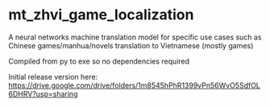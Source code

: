 # mt_zhvi_game_localization
A neural networks machine translation model for specific use cases such as Chinese games/manhua/novels translation to Vietnamese (mostly games)

Compiled from py to exe so no dependencies required

Initial release version here: https://drive.google.com/drive/folders/1m8545hPhR1399vPn56WvO5SdfOL6DHRV?usp=sharing


